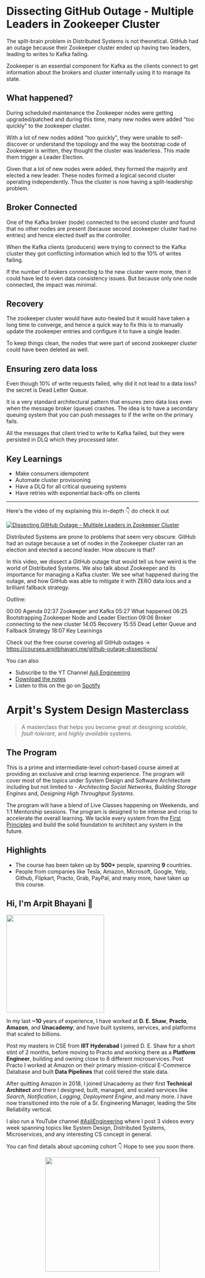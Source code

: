 Dissecting GitHub Outage - Multiple Leaders in Zookeeper Cluster
===


The split-brain problem in Distributed Systems is not theoretical. GitHub had an outage because their Zookeeper cluster ended up having two leaders, leading to writes to Kafka failing.

Zookeeper is an essential component for Kafka as the clients connect to get information about the brokers and cluster internally using it to manage its state.

## What happened?

During scheduled maintenance the Zookeeper nodes were getting upgraded/patched and during this time, many new nodes were added "too quickly" to the zookeeper cluster.

With a lot of new nodes added "too quickly", they were unable to self-discover or understand the topology and the way the bootstrap code of Zookeeper is written, they thought the cluster was leaderless. This made them trigger a Leader Election.

Given that a lot of new nodes were added, they formed the majority and elected a new leader. These nodes formed a logical second cluster operating independently. Thus the cluster is now having a split-leadership problem.

## Broker Connected

One of the Kafka broker (node) connected to the second cluster and found that no other nodes are present (because second zookeeper cluster had no entries) and hence elected itself as the controller.

When the Kafka clients (producers) were trying to connect to the Kafka cluster they got conflicting information which led to the 10% of writes failing.

If the number of brokers connecting to the new cluster were more, then it could have led to even data consistency issues. But because only one node connected, the impact was minimal.

## Recovery

The zookeeper cluster would have auto-healed but it would have taken a long time to converge, and hence a quick way to fix this is to manually update the zookeeper entries and configure it to have a single leader.

To keep things clean, the nodes that were part of second zookeeper cluster could have been deleted as well.

## Ensuring zero data loss

Even though 10% of write requests failed, why did it not lead to a data loss? the secret is Dead Letter Queue.

It is a very standard architectural pattern that ensures zero data loss even when the message broker (queue) crashes. The idea is to have a secondary queuing system that you can push messages to if the write on the primary fails.

All the messages that client tried to write to Kafka failed, but they were persisted in DLQ which they processed later.

## Key Learnings

- Make consumers idempotent
- Automate cluster provisioning
- Have a DLQ for all critical queueing systems
- Have retries with exponential back-offs on clients
<hr />


<p>Here's the video of my explaining this in-depth 👇‍ do check it out</p>

[![Dissecting GitHub Outage - Multiple Leaders in Zookeeper Cluster](https://i.ytimg.com/vi/bycFzB6yrK0/mqdefault.jpg)](https://www.youtube.com/watch?v=bycFzB6yrK0)

Distributed Systems are prone to problems that seem very obscure. GitHub had an outage because a set of nodes in the Zookeeper cluster ran an election and elected a second leader. How obscure is that?

In this video, we dissect a GitHub outage that would tell us how weird is the world of Distributed Systems. We also talk about Zookeeper and its importance for managing a Kafka cluster. We see what happened during the outage, and how GitHub was able to mitigate it with ZERO data loss and a brilliant fallback strategy.

Outline:

00:00 Agenda
02:37 Zookeeper and Kafka
05:27 What happened
06:25 Bootstrapping Zookeeper Node and Leader Election
09:06 Broker connecting to the new cluster
14:05 Recovery
15:55 Dead Letter Queue and Fallback Strategy
18:07 Key Learnings

Check out the free course covering all GitHub outages →  https://courses.arpitbhayani.me/github-outage-dissections/

You can also
 - Subscribe to the YT Channel [Asli Engineering](https://youtube.com/c/ArpitBhayani)
 - [Download the notes](https://drive.google.com/file/d/1ut8trVZ5IF4hB6amfKpZSzPJl_8eRiCk/view?usp=sharing)
 - Listen to this on the go on [Spotify](https://open.spotify.com/show/7qMoamm2iZQrsPVm6IQLoD)

# Arpit's System Design Masterclass

> A masterclass that helps you become great at designing _scalable_, _fault-tolerant_, and _highly available_ systems.

## The Program

This is a prime and intermediate-level cohort-based course aimed at providing an exclusive and crisp learning experience. The program will cover most of the topics under System Design and Software Architecture including but not limited to - _Architecting Social Networks_, _Building Storage Engines_ and, _Designing High Throughput Systems_.

The program will have a blend of Live Classes happening on Weekends, and 1:1 Mentorship sessions. The program is designed to be intense and crisp to accelerate the overall learning. We tackle every system from the [First Principles](https://en.wikipedia.org/wiki/First_principle) and build the solid foundation to architect any system in the future.


## Highlights

 - The course has been taken up by __500+__ people, spanning __9__ countries.
 - People from companies like Tesla, Amazon, Microsoft, Google, Yelp, Github, Flipkart, Practo, Grab, PayPal, and many more, have taken up this course.


## Hi, I'm Arpit Bhayani 👋

<img width="256px" src="https://arpitbhayani.me/static/img/arpit.jpg" />

In my last **~10** years of experience, I have worked at **D. E. Shaw**, **Practo**, **Amazon**, and **Unacademy**; and have built systems, services, and platforms that scaled to billions.

Post my masters in CSE from **IIIT Hyderabad** I joined D. E. Shaw for a short stint of 2 months, before moving to Practo and working there as a **Platform Engineer**, building and owning close to 8 different microservices. Post Practo I worked at Amazon on their primary mission-critical E-Commerce Database and built **Data Pipelines** that cold tiered the stale data.

After quitting Amazon in 2018, I joined Unacademy as their first **Technical Architect** and there I designed, built, managed, and scaled services like _Search_, _Notification_, _Logging_, _Deployment Engine_, and many more. I have now transitioned into the role of a Sr. Engineering Manager, leading the Site Reliability vertical.

I also run a YouTube channel [#AsliEngineering](https://www.youtube.com/c/ArpitBhayani) where I post 3 videos every week spanning topics like System Design, Distributed Systems, Microservices, and any interesting CS concept in general.

You can find details about upcoming cohort 👇‍ Hope to see you soon there.

<center>
<a target="_blank" href="https://arpitbhayani.me/masterclass">
<img src="https://user-images.githubusercontent.com/4745789/137859181-d4499cf4-ce65-4466-8b88-a078ece0f081.PNG" width="300px" />
</a>
</center>